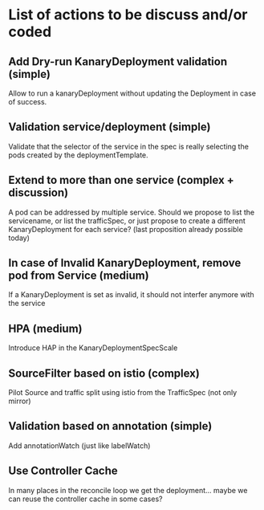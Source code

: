 # List of actions to be discuss and/or coded

## Add Dry-run KanaryDeployment validation (simple)
Allow to run a kanaryDeployment without updating the Deployment in case of success.

## Validation service/deployment (simple)
Validate that the selector of the service in the spec is really selecting the pods created by the deploymentTemplate.

## Extend to more than one service (complex + discussion)
A pod can be addressed by multiple service.
Should we propose to list the servicename, or list the trafficSpec, or just propose to create a different KanaryDeployment for each service? (last proposition already possible today)

## In case of Invalid KanaryDeployment, remove pod from Service (medium)
If a KanaryDeployment is set as invalid, it should not interfer anymore with the service

## HPA (medium)
Introduce HAP in the KanaryDeploymentSpecScale

## SourceFilter based on istio (complex)
Pilot Source and traffic split using istio from the TrafficSpec (not only mirror)

## Validation based on annotation (simple)
Add annotationWatch (just like labelWatch)

## Use Controller Cache
In many places in the reconcile loop we get the deployment... maybe we can reuse the controller cache in some cases?